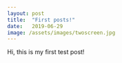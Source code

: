 ```yaml
---
layout: post
title:  "First posts!"
date:   2019-06-29
image: /assets/images/twoscreen.jpg
---
```

Hi, this is my first test post!
